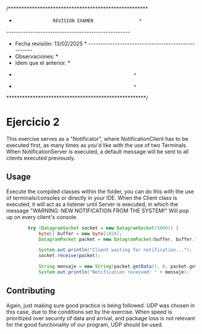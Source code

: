 /*****************************************************
 *                   REVISIÓN EXAMEN                 *
 *---------------------------------------------------*
 * Fecha revisión: 13/02/2025                                  *
 *---------------------------------------------------*
 * Observaciones:                                   *
 * Idem que el anterior. *
 *                                                 *
 *                                                 *
 *****************************************************/

# Ejercicio 2

This exercise serves as a "Notificator", where NotificationClient has to be executed first,
as many times as you'd like with the use of two Terminals.
When NotificationServer is executed, a default message will be sent to all clients executed
previously.

## Usage

Execute the compiled classes within the folder, you can do this with the use of terminals/consoles
or directly in your IDE. When the Client class is executed, it will act as a listener until 
Server is executed, in which the message "WARNING: NEW NOTIFICATION FROM THE SYSTEM!"
Will pop up on every client's console.

````java
        try (DatagramSocket socket = new DatagramSocket(5000)) {
            byte[] buffer = new byte[1024];
            DatagramPacket packet = new DatagramPacket(buffer, buffer.length);

            System.out.println("Client waiting for notification...");
            socket.receive(packet);

            String mensaje = new String(packet.getData(), 0, packet.getLength());
            System.out.println("Notification received: " + mensaje);
````

## Contributing

Again, just making sure good practice is being followed.
UDP was chosen in this case, due to the conditions set by the exercise.
When speed is prioritized over security of data and arrival, and package loss is
not relevant for the good functionality of our program, UDP should be used.


